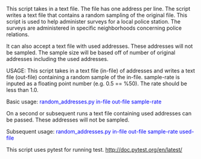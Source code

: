 This script takes in a text file. The file has one address per line. The script writes a text file that contains a random sampling of the original file. This script is used to help administer surveys for a local police station. The surveys are administered in specific neighborhoods concerning police relations. 

It can also accept a text file with used addresses. These addresses will not be sampled. The sample size will be based off of number of original addresses including the used addresses. 

USAGE: 
This script takes in a text file (in-file) of addresses and writes a text file (out-file) containing a random sample of the in-file. sample-rate is inputed as a floating point number (e.g. 0.5 == %50). The rate should be less than 1.0.

Basic usage:
<span style="color:blue">random_addresses.py in-file out-file sample-rate</span>

On a second or subsequent runs a text file containing used
addresses can be passed. These addresses will not be sampled.

Subsequent usage:
<span style="color:blue">random_addresses.py in-file out-file sample-rate used-file</span>

This script uses pytest for running test. http://doc.pytest.org/en/latest/
